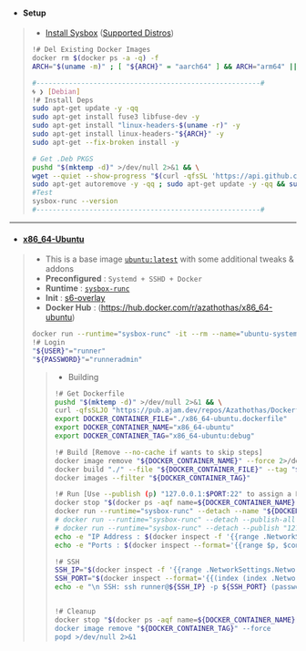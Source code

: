 - #### Setup
> - [Install Sysbox](https://github.com/nestybox/sysbox) ([Supported Distros](https://github.com/nestybox/sysbox/blob/master/docs/distro-compat.md#supported-linux-distros))
> ```bash
> !# Del Existing Docker Images
> docker rm $(docker ps -a -q) -f
> ARCH="$(uname -m)" ; [ "${ARCH}" = "aarch64" ] && ARCH="arm64" || [ "${ARCH}" = "x86_64" ] && ARCH="amd64"
>
> #-------------------------------------------------------#
> 🌀 ❯ [Debian]
> !# Install Deps
> sudo apt-get update -y -qq
> sudo apt-get install fuse3 libfuse-dev -y
> sudo apt-get install "linux-headers-$(uname -r)" -y
> sudo apt-get install linux-headers-"${ARCH}" -y
> sudo apt-get --fix-broken install -y
> 
> # Get .Deb PKGS
> pushd "$(mktemp -d)" >/dev/null 2>&1 && \
> wget --quiet --show-progress "$(curl -qfsSL 'https://api.github.com/repos/nestybox/sysbox/releases/latest' | jq -r '.body' | sed -n 's/.*(\(https:\/\/.*\.deb\)).*/\1/p' | grep -i "${ARCH}")" -O "./sysbox.deb" && sudo dpkg -i "./sysbox.deb" ; popd >/dev/null 2>&1
> sudo apt-get autoremove -y -qq ; sudo apt-get update -y -qq && sudo apt-get upgrade -y -qq
> #Test
> sysbox-runc --version
> #-------------------------------------------------------#
> ```
---
- #### [x86_64-Ubuntu](https://github.com/Azathothas/Dockerfiles/blob/main/x86_64-ubuntu.dockerfile)
> - This is a base image [`ubuntu:latest`](https://hub.docker.com/_/ubuntu) with some additional tweaks & addons
> - **Preconfigured** : `Systemd + SSHD + Docker`
> - **Runtime** : [`sysbox-runc`]((https://github.com/nestybox/sysbox))
> - **Init** : [s6-overlay](https://github.com/just-containers/s6-overlay)
> - **Docker Hub** : (https://hub.docker.com/r/azathothas/x86_64-ubuntu)
> ```bash
> docker run --runtime="sysbox-runc" -it --rm --name="ubuntu-systemd" "azathothas/ubuntu-systemd-base:latest"
> !# Login
> "${USER}"="runner"
> "${PASSWORD}"="runneradmin"
> ```
> > - Building
> > ```bash
> > !# Get Dockerfile
> > pushd "$(mktemp -d)" >/dev/null 2>&1 && \
> > curl -qfsSLJO "https://pub.ajam.dev/repos/Azathothas/Dockerfiles/x86_64-ubuntu.dockerfile"
> > export DOCKER_CONTAINER_FILE="./x86_64-ubuntu.dockerfile"
> > export DOCKER_CONTAINER_NAME="x86_64-ubuntu"
> > export DOCKER_CONTAINER_TAG="x86_64-ubuntu:debug"
> > 
> > !# Build [Remove --no-cache if wants to skip steps]
> > docker image remove "${DOCKER_CONTAINER_NAME}" --force 2>/dev/null
> > docker build "./" --file "${DOCKER_CONTAINER_FILE}" --tag "${DOCKER_CONTAINER_TAG}" --no-cache
> > docker images --filter "${DOCKER_CONTAINER_TAG}"
> > 
> > !# Run [Use --publish (p) "127.0.0.1:$PORT:22" to assign a Fixed Port ]
> > docker stop "$(docker ps -aqf name=${DOCKER_CONTAINER_NAME})" 2>/dev/null ; docker rm "$(docker ps -aqf name=${DOCKER_CONTAINER_NAME})" 2>/dev/null
> > docker run --runtime="sysbox-runc" --detach --name "${DOCKER_CONTAINER_NAME}" "${DOCKER_CONTAINER_TAG}"
> > # docker run --runtime="sysbox-runc" --detach --publish-all --name "${DOCKER_CONTAINER_NAME}" "${DOCKER_CONTAINER_TAG}"
> > # docker run --runtime="sysbox-runc" --detach --publish "127.0.0.1:2222:22" --name "${DOCKER_CONTAINER_NAME}" "${DOCKER_CONTAINER_TAG}"
> > echo -e "IP Address : $(docker inspect -f '{{range .NetworkSettings.Networks}}{{.IPAddress}}{{end}}' ${DOCKER_CONTAINER_NAME})"
> > echo -e "Ports : $(docker inspect --format='{{range $p, $conf := .NetworkSettings.Ports}}{{$p}} -> {{(index $conf 0).HostPort}} {{end}}' ${DOCKER_CONTAINER_NAME})"
> >
> > !# SSH
> > SSH_IP="$(docker inspect -f '{{range .NetworkSettings.Networks}}{{.IPAddress}}{{end}}' ${DOCKER_CONTAINER_NAME})" && \
> > SSH_PORT="$(docker inspect --format='{{(index (index .NetworkSettings.Ports "22/tcp") 0).HostPort}}' ${DOCKER_CONTAINER_NAME})" && \
> > echo -e "\n SSH: ssh runner@${SSH_IP} -p ${SSH_PORT} (password: runneradmin)\n"
> > 
> > 
> > !# Cleanup
> > docker stop "$(docker ps -aqf name=${DOCKER_CONTAINER_NAME}" 2>/dev/null ; docker rm "$(docker ps -aqf name=${DOCKER_CONTAINER_NAME})" 2>/dev/null
> > docker image remove "${DOCKER_CONTAINER_TAG}" --force
> > popd >/dev/null 2>&1
> > ```
